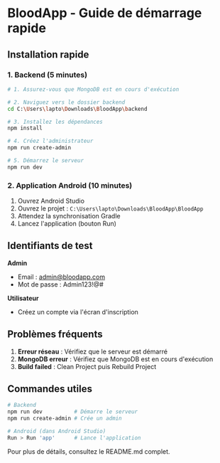 # BloodApp - Guide de démarrage rapide

## Installation rapide

### 1. Backend (5 minutes)

```bash
# 1. Assurez-vous que MongoDB est en cours d'exécution

# 2. Naviguez vers le dossier backend
cd C:\Users\lapto\Downloads\BloodApp\backend

# 3. Installez les dépendances
npm install

# 4. Créez l'administrateur
npm run create-admin

# 5. Démarrez le serveur
npm run dev
```

### 2. Application Android (10 minutes)

1. Ouvrez Android Studio
2. Ouvrez le projet : `C:\Users\lapto\Downloads\BloodApp\BloodApp`
3. Attendez la synchronisation Gradle
4. Lancez l'application (bouton Run)

## Identifiants de test

**Admin**
- Email : admin@bloodapp.com
- Mot de passe : Admin123!@#

**Utilisateur**
- Créez un compte via l'écran d'inscription

## Problèmes fréquents

1. **Erreur réseau** : Vérifiez que le serveur est démarré
2. **MongoDB erreur** : Vérifiez que MongoDB est en cours d'exécution
3. **Build failed** : Clean Project puis Rebuild Project

## Commandes utiles

```bash
# Backend
npm run dev          # Démarre le serveur
npm run create-admin # Crée un admin

# Android (dans Android Studio)
Run > Run 'app'      # Lance l'application
```

Pour plus de détails, consultez le README.md complet.
